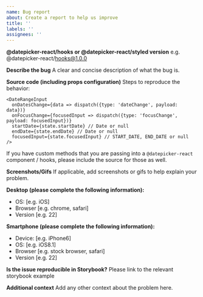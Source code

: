 ```yaml
---
name: Bug report
about: Create a report to help us improve
title: ''
labels: ''
assignees: ''
---
```


**@datepicker-react/hooks or @datepicker-react/styled version** e.g. @datepicker-react/hooks@1.0.0

**Describe the bug** A clear and concise description of what the bug is.

**Source code (including props configuration)** Steps to reproduce the behavior:

```
<DateRangeInput
  onDatesChange={data => dispatch({type: 'dateChange', payload: data})}
  onFocusChange={focusedInput => dispatch({type: 'focusChange', payload: focusedInput})}
  startDate={state.startDate} // Date or null
  endDate={state.endDate} // Date or null
  focusedInput={state.focusedInput} // START_DATE, END_DATE or null
/>
```

If you have custom methods that you are passing into a `@datepicker-react` component / hooks, please
include the source for those as well.

**Screenshots/Gifs** If applicable, add screenshots or gifs to help explain your problem.

**Desktop (please complete the following information):**

- OS: [e.g. iOS]
- Browser [e.g. chrome, safari]
- Version [e.g. 22]

**Smartphone (please complete the following information):**

- Device: [e.g. iPhone6]
- OS: [e.g. iOS8.1]
- Browser [e.g. stock browser, safari]
- Version [e.g. 22]

**Is the issue reproducible in Storybook?** Please link to the relevant storybook example

**Additional context** Add any other context about the problem here.
